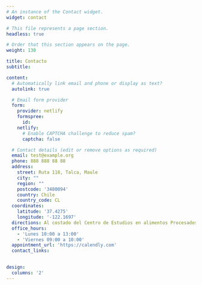 ```yaml
---
# An instance of the Contact widget.
widget: contact

# This file represents a page section.
headless: true

# Order that this section appears on the page.
weight: 130

title: Contacto
subtitle:

content:
  # Automatically link email and phone or display as text?
  autolink: true

  # Email form provider
  form:
    provider: netlify
    formspree:
      id:
    netlify:
      # Enable CAPTCHA challenge to reduce spam?
      captcha: false

  # Contact details (edit or remove options as required)
  email: test@example.org
  phone: 888 888 88 88
  address:
    street: Ruta 118, Talca, Maule
    city: ""
    region: ""
    postcode: '3480094'
    country: Chile
    country_code: CL
  coordinates:
    latitude: '37.4275'
    longitude: '-122.1697'
  directions: Al costado del Centro de Estudios en alimentos Procesados (CEAP)
  office_hours:
    - 'Lunes 10:00 a 13:00'
    - 'Viernes 09:00 a 10:00'
  appointment_url: 'https://calendly.com'
  contact_links:
  

design:
  columns: '2'
---
```

